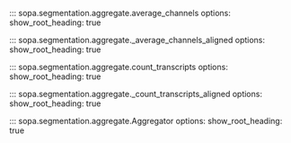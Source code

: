 ::: sopa.segmentation.aggregate.average_channels
    options:
      show_root_heading: true

::: sopa.segmentation.aggregate._average_channels_aligned
    options:
      show_root_heading: true

::: sopa.segmentation.aggregate.count_transcripts
    options:
      show_root_heading: true

::: sopa.segmentation.aggregate._count_transcripts_aligned
    options:
      show_root_heading: true

::: sopa.segmentation.aggregate.Aggregator
    options:
      show_root_heading: true
